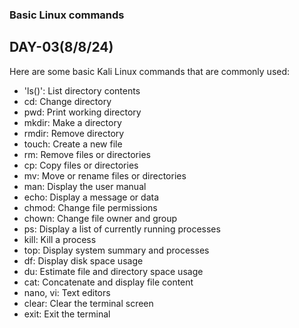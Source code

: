 ### Basic Linux commands
## DAY-03(8/8/24)

Here are some basic Kali Linux commands that are commonly used:

 * 'ls()': List directory contents 
 * cd: Change directory 
 * pwd: Print working directory 
 * mkdir: Make a directory 
 * rmdir: Remove directory 
 * touch: Create a new file 
 * rm: Remove files or directories 
 * cp: Copy files or directories 
 * mv: Move or rename files or directories 
 * man: Display the user manual 
 * echo: Display a message or data 
 * chmod: Change file permissions 
 * chown: Change file owner and group 
 * ps: Display a list of currently running processes 
 * kill: Kill a process 
 * top: Display system summary and processes 
 * df: Display disk space usage 
 * du: Estimate file and directory space usage 
 * cat: Concatenate and display file content 
 * nano, vi: Text editors 
 * clear: Clear the terminal screen 
 * exit: Exit the terminal
